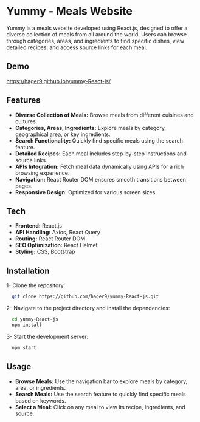 # Yummy - Meals Website
 Yummy is a meals website developed using React.js, designed to offer a diverse collection of meals from all around the world. Users can browse through categories, areas, and ingredients to find specific dishes, view detailed recipes, and access source links for each meal.

## Demo 
  https://hager9.github.io/yummy-React-js/

## Features
- **Diverse Collection of Meals:** Browse meals from different cuisines and cultures.
- **Categories, Areas, Ingredients:** Explore meals by category, geographical area, or key ingredients.
- **Search Functionality:** Quickly find specific meals using the search feature.
- **Detailed Recipes:** Each meal includes step-by-step instructions and source links.
- **APIs Integration:** Fetch meal data dynamically using APIs for a rich browsing experience.
- **Navigation:** React Router DOM ensures smooth transitions between pages.
- **Responsive Design:** Optimized for various screen sizes.

## Tech
- **Frontend:** React.js
- **API Handling:** Axios, React Query
- **Routing:** React Router DOM
- **SEO Optimization:** React Helmet
- **Styling:** CSS, Bootstrap


## Installation

1- Clone the repository:

```bash
  git clone https://github.com/hager9/yummy-React-js.git
```

2- Navigate to the project directory and install the dependencies:

```bash
  cd yummy-React-js
  npm install

```
3- Start the development server:

```bash
  npm start
```

## Usage
- **Browse Meals:** Use the navigation bar to explore meals by category, area, or ingredients.
- **Search Meals:** Use the search feature to quickly find specific meals based on keywords.
- **Select a Meal:** Click on any meal to view its recipe, ingredients, and source.
